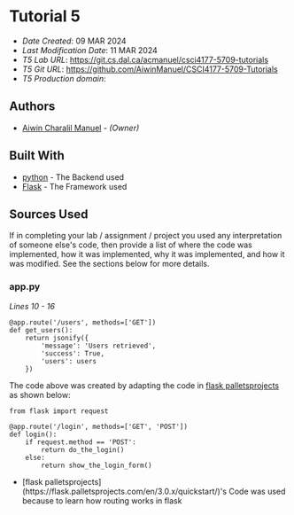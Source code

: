 # Tutorial 5


* *Date Created*: 09 MAR 2024
* *Last Modification Date*: 11 MAR 2024
* *T5 Lab URL*: https://git.cs.dal.ca/acmanuel/csci4177-5709-tutorials
* *T5 Git URL*: https://github.com/AiwinManuel/CSCI4177-5709-Tutorials
* *T5 Production domain*: 




## Authors


* [Aiwin Charalil Manuel](aw380590@dal.ca) - *(Owner)*



## Built With

* [python](https://www.python.org/) - The Backend used
* [Flask](https://flask.palletsprojects.com/en/3.0.x/quickstart/) - The Framework used




## Sources Used

If in completing your lab / assignment / project you used any interpretation of someone else's code, then provide a list of where the code was implemented, how it was implemented, why it was implemented, and how it was modified. See the sections below for more details.


### app.py 

*Lines 10 - 16*
```
@app.route('/users', methods=['GET'])
def get_users():
    return jsonify({
        'message': 'Users retrieved',
        'success': True,
        'users': users
    }) 

```

The code above was created by adapting the code in [flask palletsprojects](https://flask.palletsprojects.com/en/3.0.x/quickstart/) as shown below: 

```
from flask import request

@app.route('/login', methods=['GET', 'POST'])
def login():
    if request.method == 'POST':
        return do_the_login()
    else:
        return show_the_login_form()

```

- <!---Why---> [flask palletsprojects](https://flask.palletsprojects.com/en/3.0.x/quickstart/)'s Code was used because to learn how routing works in flask 


